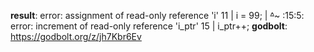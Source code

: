 **result**:
error: assignment of read-only reference 'i'
   11 |     i = 99;
      |     ~~^~~~
<source>:15:5: error: increment of read-only reference 'i_ptr'
   15 |     i_ptr++;
**godbolt**: https://godbolt.org/z/jh7Kbr6Ev